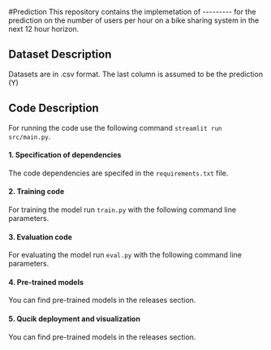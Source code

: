 #Prediction
This repository contains the implemetation of --------- for the prediction on the number of users per hour on a bike sharing system in the next 12 hour horizon.

## Dataset Description
Datasets are in .csv format. The last column is assumed to be the prediction (Y)

## Code Description
For running the code use the following command `streamlit run src/main.py`.

#### 1. Specification of dependencies
The code dependencies are specifed in the `requirements.txt` file.

#### 2. Training code
For training the model run `train.py`  with the following command line parameters.

#### 3. Evaluation code
For evaluating the model run `eval.py` with the following command line parameters.

#### 4. Pre-trained models
You can find pre-trained models in the releases section.

#### 5. Qucik deployment and visualization
You can find pre-trained models in the releases section.
